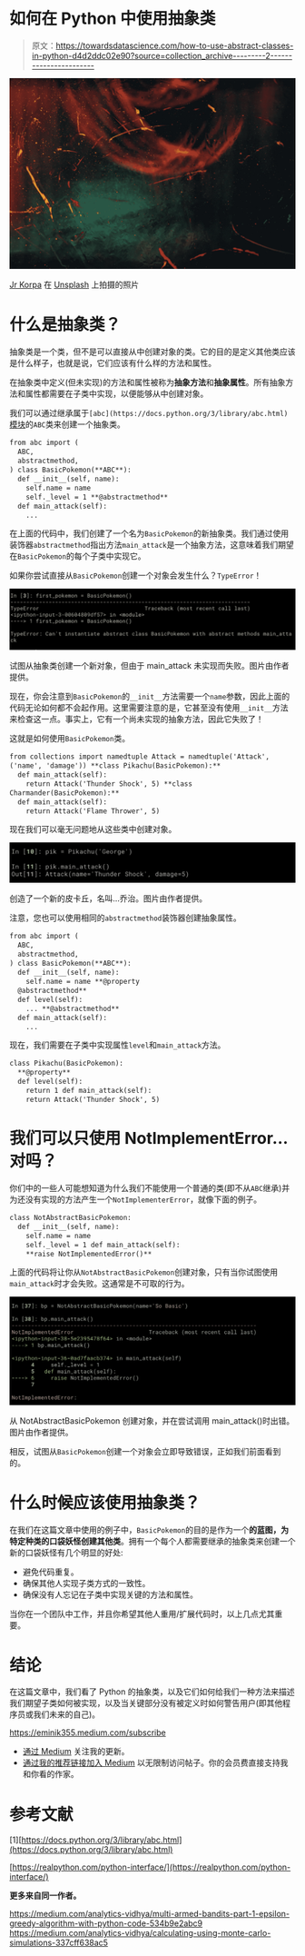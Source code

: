 # 如何在 Python 中使用抽象类

> 原文：<https://towardsdatascience.com/how-to-use-abstract-classes-in-python-d4d2ddc02e90?source=collection_archive---------2----------------------->

![](img/6a50016c4bd4dbbf36f698afa66aa427.png)

[Jr Korpa](https://unsplash.com/@jrkorpa?utm_source=unsplash&utm_medium=referral&utm_content=creditCopyText) 在 [Unsplash](https://unsplash.com/s/photos/free-abstract-art?utm_source=unsplash&utm_medium=referral&utm_content=creditCopyText) 上拍摄的照片

# 什么是抽象类？

抽象类是一个类，但不是可以直接从中创建对象的类。它的目的是定义其他类应该是什么样子，也就是说，它们应该有什么样的方法和属性。

在抽象类中定义(但未实现)的方法和属性被称为**抽象方法**和**抽象属性**。所有抽象方法和属性都需要在子类中实现，以便能够从中创建对象。

我们可以通过继承属于`[abc](https://docs.python.org/3/library/abc.html)` [模块](https://docs.python.org/3/library/abc.html)的`ABC`类来创建一个抽象类。

```
from abc import (
  ABC,
  abstractmethod,
) class BasicPokemon(**ABC**):
  def __init__(self, name):
    self.name = name
    self._level = 1 **@abstractmethod**
  def main_attack(self):
    ...
```

在上面的代码中，我们创建了一个名为`BasicPokemon`的新抽象类。我们通过使用装饰器`abstractmethod`指出方法`main_attack`是一个抽象方法，这意味着我们期望在`BasicPokemon`的每个子类中实现它。

如果你尝试直接从`BasicPokemon`创建一个对象会发生什么？`TypeError`！

![](img/5cbf940ee664eea08373b6e213bf6694.png)

试图从抽象类创建一个新对象，但由于 main_attack 未实现而失败。图片由作者提供。

现在，你会注意到`BasicPokemon`的`__init__`方法需要一个`name`参数，因此上面的代码无论如何都不会起作用。这里需要注意的是，它甚至没有使用`__init__`方法来检查这一点。事实上，它有一个尚未实现的抽象方法，因此它失败了！

这就是如何使用`BasicPokemon`类。

```
from collections import namedtuple Attack = namedtuple('Attack', ('name', 'damage')) **class Pikachu(BasicPokemon):**
  def main_attack(self):
    return Attack('Thunder Shock', 5) **class Charmander(BasicPokemon):**
  def main_attack(self):
    return Attack('Flame Thrower', 5)
```

现在我们可以毫无问题地从这些类中创建对象。

![](img/70ec7235b10980df3c3638e260a2db1d.png)

创造了一个新的皮卡丘，名叫…乔治。图片由作者提供。

注意，您也可以使用相同的`abstractmethod`装饰器创建抽象属性。

```
from abc import (
  ABC,
  abstractmethod,
) class BasicPokemon(**ABC**):
  def __init__(self, name):
    self.name = name **@property
  @abstractmethod**
  def level(self):
    ... **@abstractmethod**
  def main_attack(self):
    ... 
```

现在，我们需要在子类中实现属性`level`和`main_attack`方法。

```
class Pikachu(BasicPokemon):
  **@property**
  def level(self):
    return 1 def main_attack(self):
    return Attack('Thunder Shock', 5)
```

# 我们可以只使用 NotImplementError…对吗？

你们中的一些人可能想知道为什么我们不能使用一个普通的类(即不从`ABC`继承)并为还没有实现的方法产生一个`NotImplementerError`，就像下面的例子。

```
class NotAbstractBasicPokemon:
  def __init__(self, name):
    self.name = name
    self._level = 1 def main_attack(self):
    **raise NotImplementedError()**
```

上面的代码将让你从`NotAbstractBasicPokemon`创建对象，只有当你试图使用`main_attack`时才会失败。这通常是不可取的行为。

![](img/76714552353dd5530e39135407c0caff.png)

从 NotAbstractBasicPokemon 创建对象，并在尝试调用 main_attack()时出错。图片由作者提供。

相反，试图从`BasicPokemon`创建一个对象会立即导致错误，正如我们前面看到的。

# 什么时候应该使用抽象类？

在我们在这篇文章中使用的例子中，`BasicPokemon`的目的是作为一个**的蓝图，为特定种类的口袋妖怪创建其他类**。拥有一个每个人都需要继承的抽象类来创建一个新的口袋妖怪有几个明显的好处:

*   避免代码重复。
*   确保其他人实现子类方式的一致性。
*   确保没有人忘记在子类中实现关键的方法和属性。

当你在一个团队中工作，并且你希望其他人重用/扩展代码时，以上几点尤其重要。

# **结论**

在这篇文章中，我们看了 Python 的抽象类，以及它们如何给我们一种方法来描述我们期望子类如何被实现，以及当关键部分没有被定义时如何警告用户(即其他程序员或我们未来的自己)。

<https://eminik355.medium.com/subscribe>  

*   [通过 Medium](https://eminik355.medium.com/) 关注我的更新。
*   [通过我的推荐链接加入 Medium](https://eminik355.medium.com/membership) 以无限制访问帖子。你的会员费直接支持我和你看的作家。

# **参考文献**

[1][https://docs.python.org/3/library/abc.html](https://docs.python.org/3/library/abc.html)

[https://realpython.com/python-interface/](https://realpython.com/python-interface/)

**更多来自同一作者。**

</how-not-to-use-python-lists-d06cbe8e593>  <https://medium.com/analytics-vidhya/multi-armed-bandits-part-1-epsilon-greedy-algorithm-with-python-code-534b9e2abc9>  <https://medium.com/analytics-vidhya/calculating-using-monte-carlo-simulations-337cff638ac5>  </going-bayesian-testing-rate-metrics-82e872b79175> 